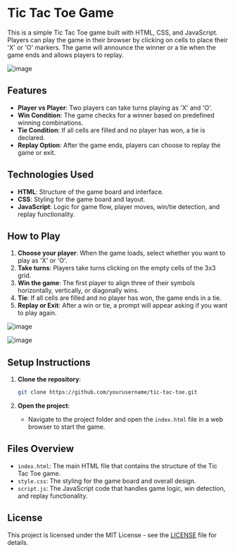 # Tic Tac Toe Game

This is a simple Tic Tac Toe game built with HTML, CSS, and JavaScript. Players can play the game in their browser by clicking on cells to place their 'X' or 'O' markers. The game will announce the winner or a tie when the game ends and allows players to replay.

![image](https://github.com/user-attachments/assets/28e34f3e-4617-43a5-885f-e686c5007ce6)

## Features

- **Player vs Player**: Two players can take turns playing as 'X' and 'O'.
- **Win Condition**: The game checks for a winner based on predefined winning combinations.
- **Tie Condition**: If all cells are filled and no player has won, a tie is declared.
- **Replay Option**: After the game ends, players can choose to replay the game or exit.

## Technologies Used

- **HTML**: Structure of the game board and interface.
- **CSS**: Styling for the game board and layout.
- **JavaScript**: Logic for game flow, player moves, win/tie detection, and replay functionality.

## How to Play

1. **Choose your player**: When the game loads, select whether you want to play as 'X' or 'O'.
2. **Take turns**: Players take turns clicking on the empty cells of the 3x3 grid.
3. **Win the game**: The first player to align three of their symbols horizontally, vertically, or diagonally wins.
4. **Tie**: If all cells are filled and no player has won, the game ends in a tie.
5. **Replay or Exit**: After a win or tie, a prompt will appear asking if you want to play again.

![image](https://github.com/user-attachments/assets/ae69ea17-9adf-439a-8f22-8bb4a425042a)

![image](https://github.com/user-attachments/assets/5312ce23-9987-4f2d-99e6-bede3530dfc0)



## Setup Instructions

1. **Clone the repository**:
    ```bash
    git clone https://github.com/yourusername/tic-tac-toe.git
    ```

2. **Open the project**:
   - Navigate to the project folder and open the `index.html` file in a web browser to start the game.

## Files Overview

- `index.html`: The main HTML file that contains the structure of the Tic Tac Toe game.
- `style.css`: The styling for the game board and overall design.
- `script.js`: The JavaScript code that handles game logic, win detection, and replay functionality.

## License

This project is licensed under the MIT License - see the [LICENSE](LICENSE) file for details.
